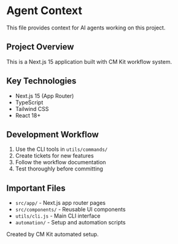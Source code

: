 # Agent Context

This file provides context for AI agents working on this project.

## Project Overview

This is a Next.js 15 application built with CM Kit workflow system.

## Key Technologies

- Next.js 15 (App Router)
- TypeScript
- Tailwind CSS
- React 18+

## Development Workflow

1. Use the CLI tools in `utils/commands/`
2. Create tickets for new features
3. Follow the workflow documentation
4. Test thoroughly before committing

## Important Files

- `src/app/` - Next.js app router pages
- `src/components/` - Reusable UI components
- `utils/cli.js` - Main CLI interface
- `automation/` - Setup and automation scripts

Created by CM Kit automated setup.
